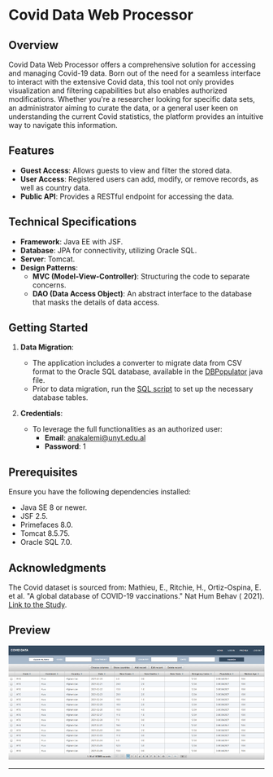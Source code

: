 # Covid Data Web Processor

## Overview

Covid Data Web Processor offers a comprehensive solution for accessing and managing Covid-19 data. Born out of the need
for a seamless interface to interact with the extensive Covid data, this tool not only provides visualization and filtering capabilities but also enables authorized modifications.
Whether you're a researcher looking for specific data sets, an administrator aiming to curate the data, or a general
user keen on understanding the current Covid statistics, the platform provides an intuitive way to navigate
this information.

## Features

- **Guest Access**: Allows guests to view and filter the stored data.
- **User Access**: Registered users can add, modify, or remove records, as well as country data.
- **Public API**: Provides a RESTful endpoint for accessing the data.

## Technical Specifications

- **Framework**: Java EE with JSF.
- **Database**: JPA for connectivity, utilizing Oracle SQL.
- **Server**: Tomcat.
- **Design Patterns**:
    - **MVC (Model-View-Controller)**: Structuring the code to separate concerns.
    - **DAO (Data Access Object)**: An abstract interface to the database that masks the details of data access.

## Getting Started

1. **Data Migration**:
    - The application includes a converter to migrate data from CSV format to the Oracle SQL database, available in
      the [DBPopulator](https://github.com/anakalemi/Covid-Data-Processor/blob/master/src/main/java/com/covidstats/data/DBPopulator.java)
      java file.
    - Prior to data migration, run
      the [SQL script](https://github.com/anakalemi/Covid-Data-Processor/blob/master/src/main/resources/create-tables.sql)
      to set up the necessary database tables.

2. **Credentials**:
    - To leverage the full functionalities as an authorized user:
        - **Email**: anakalemi@unyt.edu.al
        - **Password**: 1

## Prerequisites

Ensure you have the following dependencies installed:

- Java SE 8 or newer.
- JSF 2.5.
- Primefaces 8.0.
- Tomcat 8.5.75. 
- Oracle SQL 7.0.

## Acknowledgments 

The Covid dataset is sourced from:
Mathieu, E., Ritchie, H., Ortiz-Ospina, E. et al. "A global database of COVID-19 vaccinations." Nat Hum Behav (
2021). [Link to the Study](https://doi.org/10.1038/s41562-021-01122-8).

## Preview

<img src="images/img.png" alt="Home Page">  

---
